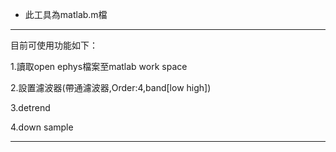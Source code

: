 - 此工具為matlab.m檔

---

目前可使用功能如下：

1.讀取open ephys檔案至matlab work space

2.設置濾波器(帶通濾波器,Order:4,band[low high])

3.detrend

4.down sample

---



